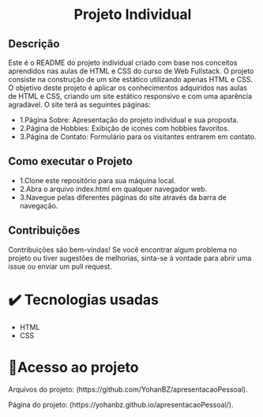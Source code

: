 <h1 align="center"> Projeto Individual </h1>
 <h2>Descrição</h2>
 <p> Este é o README do projeto individual criado com base nos conceitos aprendidos nas aulas de HTML e CSS do curso de Web Fullstack. O projeto consiste na construção de um site estático utilizando apenas HTML e CSS. O objetivo deste projeto é aplicar os conhecimentos adquiridos nas aulas de HTML e CSS, criando um site estático responsivo e com uma aparência agradável. O site terá as seguintes páginas: </p>
 <ul>
  <li>1.Página Sobre: Apresentação do projeto individual e sua proposta.</li>
  <li>2.Página de Hobbies: Exibição de icones com hobbies favoritos.</li>
  <li>3.Página de Contato: Formulário para os visitantes entrarem em contato.</li>
 </ul>
<h2>Como executar o Projeto</h2>
 <ul>
  <li>1.Clone este repositório para sua máquina local.</li>
  <li>2.Abra o arquivo index.html em qualquer navegador web.</li>
  <li>3.Navegue pelas diferentes páginas do site através da barra de navegação.</li>
 </ul>
 <h2>Contribuições</h2>
<p>Contribuições são bem-vindas! Se você encontrar algum problema no projeto ou tiver sugestões de melhorias, sinta-se à vontade para abrir uma issue ou enviar um pull request. </p>

 <h1>✔️ Tecnologias usadas</h1>
 <ul>
  <li>HTML</li>
  <li>CSS</li>
 </ul>
 <h1>📁Acesso ao projeto</h1>
 <p>Arquivos do projeto: (https://github.com/YohanBZ/apresentacaoPessoal).</p>
 <p>Página do projeto: (https://yohanbz.github.io/apresentacaoPessoal/).</p>



